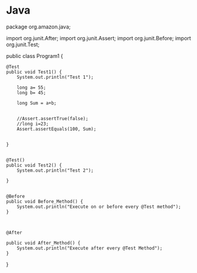 # Java
package org.amazon.java;

import org.junit.After;
import org.junit.Assert;
import org.junit.Before;
import org.junit.Test;

public class Program1 {
	
	
	
	
	@Test
	public void Test1() {
		System.out.println("Test 1");
		
		long a= 55;
		long b= 45;
		
		long Sum = a+b;
		
		
		//Assert.assertTrue(false);
		//long i=23;
		Assert.assertEquals(100, Sum);
		
		
	}
	
	
	@Test()
	public void Test2() {
		System.out.println("Test 2");
		
	}
	
	
	@Before
	public void Before_Method() {
		System.out.println("Execute on or before every @Test method");
	}

	
	
	@After
	
	public void After_Method() {
		System.out.println("Execute after every @Test Method");
	}
}
